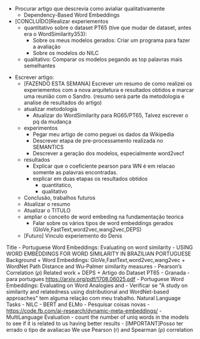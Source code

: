 + Procurar artigo que descrevia como avialiar qualitativamente
    - Dependency-Based Word Embeddings
+ [CONCLUÍDO]Realizar experiementos
    + quantitativo sobre o dataset PT65 (tive que mudar de dataset, antes era o WordSimilarity353): 
        + Sobre os meus modelos gerados: Criar um programa para fazer a avaliação
        + Sobre os modelos do NILC
    + qualitativo: Comparar os modelos pegando as top palavras mais semelhantes
- Escrever artigo:
    + [FAZENDO ESTA SEMANA] Escrever um resumo de como 
    realizei os experiementos com a nova arquitetura
     e resultados obtidos e 
     marcar uma reunião com o Sandro. 
     (resumo será parte da metodologia e 
     analise de resultados do artigo)
    + atualizar metodologia
        + Atualizar do WordSimilarity para RG65/PT65, Talvez escrever o pq da mudança
    + experimentos 
        + Pegar meu artigo de como peguei os dados da Wikipedia
        + Descrever etapa de pre-processamento realizada no SEMANTICS 
        + Descrever a geração dos modelos, especialmente word2vecf
    + resultados
        + Explicar que o coeficiente pearson para WN é em relacao somente as palavras encontradas.
        + explicar em duas etapas os resultados obtidos 
            + quantitatico, 
            + qualitativo
    + Conclusão, trabalhos futuros
    + Atualizar o resumo
    + Atualizar o TITULO
    + ampliar o conceito de word embeding na fundamentação teorica
        + Falar sobre os vários tipos de word embeddings gerados (GloVe,FastText,word2vec,wang2vec,DEPS)
    + [Futuro] Vinculo experiemento do Denis



Title
    - Portuguese Word Embeddings: Evaluating on word similarity
    - USING WORD EMBEDDINGS FOR WORD SIMILARITY IN BRAZILIAN PORTUGUESE
Background
    + Word Embeddings: GloVe,FastText,word2vec,wang2vec
    + WordNet Path Distance and Wu-Palmer similarity measures
    - Pearson’s Correlation ($\rho$)
Related work
    + DEPS
    + Artigo do Dataset PT65 - Granada
    - para portugues https://arxiv.org/pdf/1708.06025.pdf - Portuguese Word Embeddings: Evaluating on Word Analogies and
    - Verificar se "A study on similarity and relatedness using distributional and WordNet-based approaches" tem alguma relação com meu trabalho.
    Natural Language Tasks - NILC
    - BERT and ELMo
    - Pesquisar coisas novas
        - https://code.fb.com/ai-research/dynamic-meta-embeddings/
        - MultiLanguage
Evaluation
    - count the number of uniq words in the models to see if it is related to us having better results
    - [IMPORTANT]Posso ter errado o tipo de avaliacao We use Pearson (r) and Spearman (ρ) correlation

